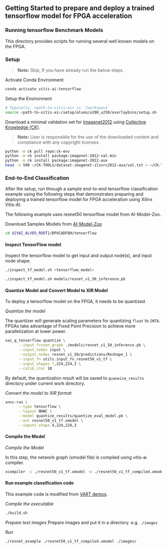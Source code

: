 ## Getting Started to prepare and deploy a trained tensorflow model for FPGA acceleration

### Running tensorflow Benchmark Models
This directory provides scripts for running several well known models on the FPGA.

### Setup
> **Note:** Skip, If you have already run the below steps.

  Activate Conda Environment
  ```sh
  conda activate vitis-ai-tensorflow
  ```

  Setup the Environment

  ```sh
  # Typically, <path-to-vitis-ai> is `/workspace`
  source <path-to-vitis-ai>/setup/alveo/u200_u250/overlaybins/setup.sh
  ```

   Download a minimal validation set for [Imagenet2012](http://www.image-net.org/challenges/LSVRC/2012) using [Collective Knowledge (CK)](https://github.com/ctuning).
   > **Note:** User is responsible for the use of the downloaded content and compliance with any copyright licenses.

   ```sh
   python -m ck pull repo:ck-env
   python -m ck install package:imagenet-2012-val-min
   python -m ck install package:imagenet-2012-aux
   head -n 500 ~/CK-TOOLS/dataset-imagenet-ilsvrc2012-aux/val.txt > ~/CK-TOOLS/dataset-imagenet-ilsvrc2012-val-min/val.txt
   ```


### End-to-End Classification

  After the setup, run through a sample end-to-end tensorflow classification example using the following steps that demonstrates preparing and deploying a trained tensorflow model for FPGA acceleration using Xilinx Vitis-AI.

  The following example uses resnet50 tensorflow model from AI-Model-Zoo.

   Download Samples Models from [AI-Model-Zoo](../../models/AI-Model-Zoo)

  ```sh
  cd ${VAI_ALVEO_ROOT}/DPUCADF8H/tensorflow
  ```
#### Inspect TensorFlow model

   Inspect the tensorflow model to get input and output node(s), and input node shape.
   ```sh
   ./inspect_tf_model.sh <tensorflow_model>
   ```

   ```sh
   ./inspect_tf_model.sh models/resnet_v1_50_inference.pb
   ```

#### Quantize Model and Convert Model to XIR Model

  To deploy a tensorflow model on the FPGA, it needs to be quantized.

  *Quantize the model*

  The quantizer will generate scaling parameters for quantizing `float` to `INT8`. FPGAs take advantage of Fixed Point Precision to achieve more parallelization at lower power.

  ```sh
  vai_q_tensorflow quantize \
        --input_frozen_graph ./models/resnet_v1_50_inference.pb \
        --input_nodes input \
        --output_nodes resnet_v1_50/predictions/Reshape_1 \
        --input_fn utils.input_fn_resnet50_v1_tf \
        --input_shapes ?,224,224,3 \
        --calib_iter 10
  ```
  By default, the quantization result will be saved to `quaneize_results` directory under current work directory.

  *Convert the model to XIR format*
  ```sh
  xnnc-run \
        --type tensorflow \
        --layout NHWC \
        --model quantize_results/quantize_eval_model.pb \
        --out resnet50_v1_tf.xmodel \
        --inputs-shape 4,224,224,3
  ```

#### Compile the Model


  *Compile the Model*

  In this step, the network graph (xmodel file) is compiled using vitis-ai compiler.

  ```sh
  xcompiler -i ./resnet50_v1_tf.xmodel -o ./resnet50_v1_tf_compiled.xmodel -t DPUCADF8H 
  ```

#### Run example classification code

  This example code is modified from [VART demos](../../demo/VART).

  *Compile the executable*
  ```sh
  ./build.sh
  ```
  
  *Prepare test images*
  Prepare images and put it in a directory. e.g. `./images`

  *Run*
  ```sh
  ./resnet_example ./resnet50_v1_tf_compiled.xmodel ./images/
  ```
